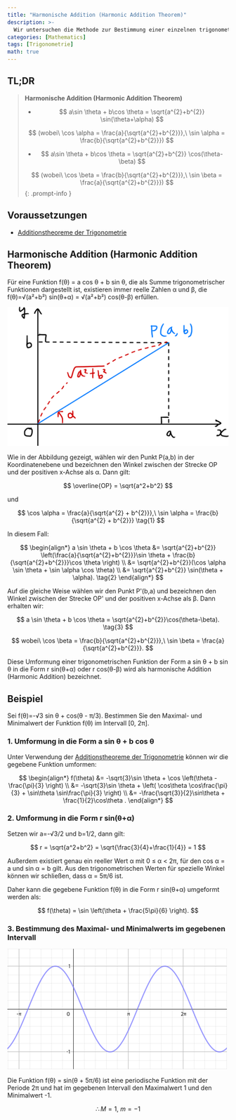 ```yaml
---
title: "Harmonische Addition (Harmonic Addition Theorem)"
description: >-
  Wir untersuchen die Methode zur Bestimmung einer einzelnen trigonometrischen Funktion r sin(θ+α) oder r cos(θ-β), die einer Summe von trigonometrischen Funktionen der Form f(θ) = a cos θ + b sin θ entspricht.
categories: [Mathematics]
tags: [Trigonometrie]
math: true
---
```


## TL;DR
> **Harmonische Addition (Harmonic Addition Theorem)**
>
> - $$ a\sin \theta + b\cos \theta = \sqrt{a^{2}+b^{2}} \sin(\theta+\alpha) $$
>
> $$ (wobei\ \cos \alpha = \frac{a}{\sqrt{a^{2}+b^{2}}},\ \sin \alpha = \frac{b}{\sqrt{a^{2}+b^{2}}}) $$
>
> - $$ a\sin \theta + b\cos \theta = \sqrt{a^{2}+b^{2}} \cos(\theta-\beta) $$
>
> $$ (wobei\ \cos \beta = \frac{b}{\sqrt{a^{2}+b^{2}}},\ \sin \beta = \frac{a}{\sqrt{a^{2}+b^{2}}}) $$
{: .prompt-info }

## Voraussetzungen
- [Additionstheoreme der Trigonometrie](/posts/trigonometric-addition-formulas)

## Harmonische Addition (Harmonic Addition Theorem)
Für eine Funktion f(θ) = a cos θ + b sin θ, die als Summe trigonometrischer Funktionen dargestellt ist, existieren immer reelle Zahlen α und β, die f(θ)=√(a²+b²) sin(θ+α) = √(a²+b²) cos(θ-β) erfüllen.

![Geometrische Herleitung des Harmonic Addition Theorems](/assets/img/trigonometry/harmonic-addition.png)

Wie in der Abbildung gezeigt, wählen wir den Punkt P(a,b) in der Koordinatenebene und bezeichnen den Winkel zwischen der Strecke OP und der positiven x-Achse als α. Dann gilt:

$$ \overline{OP} = \sqrt{a^2+b^2} $$

und

$$ \cos \alpha = \frac{a}{\sqrt{a^{2} + b^{2}}},\ \sin \alpha = \frac{b}{\sqrt{a^{2} + b^{2}}} \tag{1} $$

In diesem Fall:

$$ \begin{align*}
a \sin \theta + b \cos \theta &= \sqrt{a^{2}+b^{2}} \left(\frac{a}{\sqrt{a^{2}+b^{2}}}\sin \theta + \frac{b}{\sqrt{a^{2}+b^{2}}}\cos \theta \right) \\
&= \sqrt{a^{2}+b^{2}}(\cos \alpha \sin \theta + \sin \alpha \cos \theta) \\
&= \sqrt{a^{2}+b^{2}} \sin(\theta + \alpha). \tag{2}
\end{align*} $$

Auf die gleiche Weise wählen wir den Punkt P'(b,a) und bezeichnen den Winkel zwischen der Strecke OP' und der positiven x-Achse als β. Dann erhalten wir:

$$ a \sin \theta + b \cos \theta = \sqrt{a^{2}+b^{2}}\cos(\theta-\beta). \tag{3} $$

$$ wobei\ \cos \beta = \frac{b}{\sqrt{a^{2}+b^{2}}},\ \sin \beta = \frac{a}{\sqrt{a^{2}+b^{2}}}. $$

Diese Umformung einer trigonometrischen Funktion der Form a sin θ + b sin θ in die Form r sin(θ+α) oder r cos(θ-β) wird als harmonische Addition (Harmonic Addition) bezeichnet.

## Beispiel
Sei f(θ)=-√3 sin θ + cos(θ - π/3). Bestimmen Sie den Maximal- und Minimalwert der Funktion f(θ) im Intervall [0, 2π].

### 1. Umformung in die Form a sin θ + b cos θ
Unter Verwendung der [Additionstheoreme der Trigonometrie](/posts/trigonometric-addition-formulas) können wir die gegebene Funktion umformen:

$$ \begin{align*}
f(\theta) &= -\sqrt{3}\sin \theta + \cos \left(\theta - \frac{\pi}{3} \right) \\
&= -\sqrt{3}\sin \theta + \left( \cos\theta \cos\frac{\pi}{3} + \sin\theta \sin\frac{\pi}{3} \right) \\
&= -\frac{\sqrt{3}}{2}\sin\theta + \frac{1}{2}\cos\theta .
\end{align*} $$

### 2. Umformung in die Form r sin(θ+α)
Setzen wir a=-√3/2 und b=1/2, dann gilt:

$$ r = \sqrt{a^2+b^2} = \sqrt{\frac{3}{4}+\frac{1}{4}} = 1 $$

Außerdem existiert genau ein reeller Wert α mit 0 ≤ α < 2π, für den cos α = a und sin α = b gilt. Aus den trigonometrischen Werten für spezielle Winkel können wir schließen, dass α = 5π/6 ist.

Daher kann die gegebene Funktion f(θ) in die Form r sin(θ+α) umgeformt werden als:

$$ f(\theta) = \sin \left(\theta + \frac{5\pi}{6} \right). $$

### 3. Bestimmung des Maximal- und Minimalwerts im gegebenen Intervall
![Graph der gegebenen Funktion](/assets/img/trigonometry/harmonic-addition-ex-graph.png)

Die Funktion f(θ) = sin(θ + 5π/6) ist eine periodische Funktion mit der Periode 2π und hat im gegebenen Intervall den Maximalwert 1 und den Minimalwert -1.

$$ \therefore M=1,\ m=-1$$